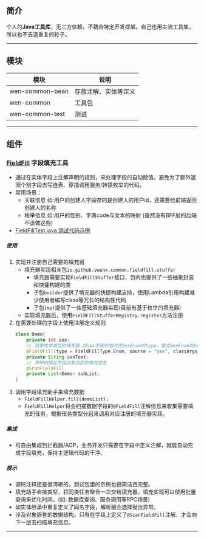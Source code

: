 ## 简介
个人的**Java工具库**，无三方依赖，不耦合特定开发框架。自己也用主流工具集，所以也不去造重复的轮子。
<hr/>

## 模块

| 模块              | 说明         |
|-----------------|------------|
| wen-common-bean | 存放注解、实体等定义 |
| wen-common      | 工具包        |
| wen-common-test | 测试         |
               
<hr/>

## 组件

### [FieldFill](wen-common%2Fsrc%2Fmain%2Fjava%2Fio%2Fgithub%2Fvwenx%2Fcommon%2Ffieldfill) 字段填充工具
- 通过在实体字段上注解声明的规则，来处理字段的自动赋值。避免为了额外返回个别字段去写连表、穿插调用服务/转换枚举的代码。
- 常用场景：
  - 关联信息 如:用户的创建人字段存的是创建人的用户id，还需要给前端返回创建人的名称
  - 枚举信息 如:用户的性别、字典code与文本的映射 (虽然没有BFF层的后端不该做这些)
- [FieldFillTest.java 测试代码示例](wen-common-test%2Fsrc%2Fmain%2Fjava%2Fio%2Fgithub%2Fvwenx%2Fcommon%2Ftest%2Ffieldfill%2FFieldFillTest.java)
##### 使用
1. 实现并注册自己需要的填充器
   - 填充器实现相关包`io.github.vwenx.common.fieldfill.stuffer`
       - 填充器需要实现`FieldFillStuffer`接口，包内也提供了一些抽象封装和快捷构建的类
       - 子包`builder`提供了填充器的快捷构建支持，使用Lambda引用构建减少使用者编写class等冗长的结构性代码
       - 子包`impl`提供了一些基础填充器实现(目前有基于枚举的填充器)
   - 实现填充器后，使用`FieldFillStufferRegistry.register`方法注册
2. 在需要处理的字段上使用注解定义规则
    ```java
    class Demo{
        private int sex;
        // 使用枚举类型的填充器 将sex字段的值对应SexEnum的type，取出SexEnum的text填充到sexText字段上 
        @FieldFill(type = FieldFillType.Enum, source = "sex", classArgs = SexEnum.class, args = {"type", "text"})
        private String sexText;
        // 声明扫描此字段对象内部的填充信息
        @ScanFieldFill
        private List<Demo> subList;
    }
    ```
3. 调用字段填充助手来填充数据
   - `FieldFillHelper.fill(demoList);`
   - `FieldFillHelper`将会扫描数据字段的`@FieldFill`注解信息来收集需要填充的任务，根据任务类型分组来调用对应注册的填充器实现。

##### 集成
- 可自由集成到拦截器/AOP，业务开发只需要在字段中定义注解，就能自动完成字段填充，保持主逻辑代码的干净。

##### 提示
- 源码注释还是很清晰的，测试包里的示例也很简洁且完整。
- 填充助手会按类型，将同类任务聚合一次交给填充器，填充实现可以使用批量查询来优化时间。(如: 数据库查询、服务调用等RPC场景)
- 如实体继承中重复定义了同名字段，解析器会选择抛出异常。
- 涉及对象嵌套的数据结构，只有在字段上定义了`@ScanFieldFill`注解，才会向下一层去扫描填充信息。

<hr/>